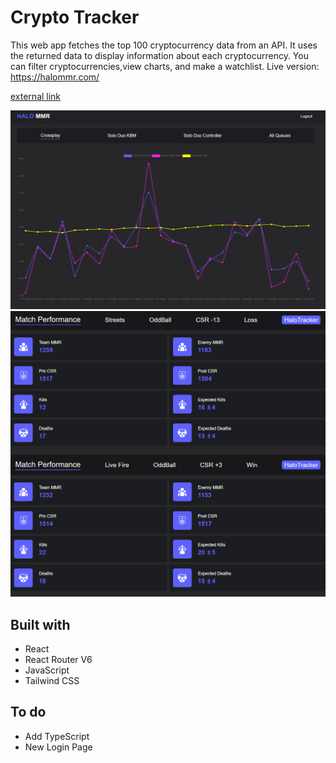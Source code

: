 # Crypto Tracker

This web app fetches the top 100 cryptocurrency data from an API. 
It uses the returned data to display information about each cryptocurrency.
You can filter cryptocurrencies,view charts, and make a watchlist.
Live version: https://halommr.com/

<a href="https://halommr.com/" target="_blank">external link</a>

![](images/halo-mmr-2.png)
![](images/halo-mmr-1.png)

## Built with

- React
- React Router V6
- JavaScript
- Tailwind CSS

## To do
- Add TypeScript
- New Login Page

